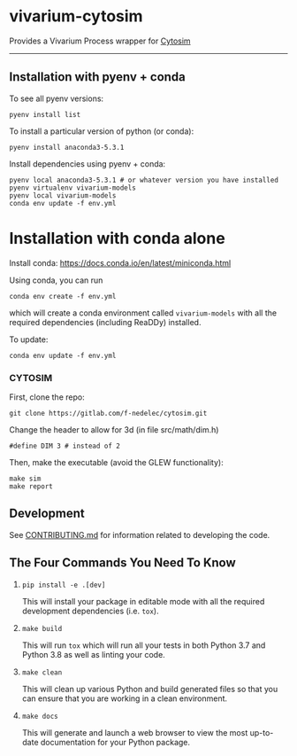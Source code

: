 # vivarium-cytosim

Provides a Vivarium Process wrapper for [Cytosim](https://gitlab.com/f-nedelec/cytosim)

---

## Installation with pyenv + conda

To see all pyenv versions:

```
pyenv install list
```

To install a particular version of python (or conda):

```
pyenv install anaconda3-5.3.1
```

Install dependencies using pyenv + conda:

```
pyenv local anaconda3-5.3.1 # or whatever version you have installed
pyenv virtualenv vivarium-models
pyenv local vivarium-models
conda env update -f env.yml
```

# Installation with conda alone

Install conda: https://docs.conda.io/en/latest/miniconda.html

Using conda, you can run

```
conda env create -f env.yml
```

which will create a conda environment called `vivarium-models` with all the required dependencies (including ReaDDy) installed.

To update:

```
conda env update -f env.yml
```

### CYTOSIM

First, clone the repo:

    git clone https://gitlab.com/f-nedelec/cytosim.git

Change the header to allow for 3d (in file src/math/dim.h)

    #define DIM 3 # instead of 2

Then, make the executable (avoid the GLEW functionality):

    make sim
    make report

## Development

See [CONTRIBUTING.md](CONTRIBUTING.md) for information related to developing the code.

## The Four Commands You Need To Know

1. `pip install -e .[dev]`

    This will install your package in editable mode with all the required development
    dependencies (i.e. `tox`).

2. `make build`

    This will run `tox` which will run all your tests in both Python 3.7
    and Python 3.8 as well as linting your code.

3. `make clean`

    This will clean up various Python and build generated files so that you can ensure
    that you are working in a clean environment.

4. `make docs`

    This will generate and launch a web browser to view the most up-to-date
    documentation for your Python package.
